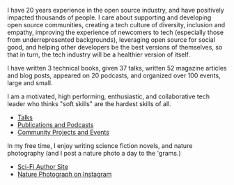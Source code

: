 I have 20 years experience in the open source industry, and have positively impacted thousands of people. I care about supporting and developing open source communities, creating a tech culture of diversity, inclusion and empathy, improving the experience of newcomers to tech (especially those from underrepresented backgrounds), leveraging open source for social good, and helping other developers be the best versions of themselves, so that in turn, the tech industry will be a healthier version of itself.  

I have written 3 technical books, given 37 talks, written 52 magazine articles and blog posts, appeared on 20 podcasts, and organized over 100 events, large and small. 

I am a motivated, high performing, enthusiastic, and collaborative tech leader who thinks "soft skills" are the hardest skills of all.

- [Talks](https://github.com/ElizabethN/about_me/blob/master/talks.md)
- [Publications and Podcasts](https://github.com/ElizabethN/about_me/blob/master/pubs_and_podcasts.md)
- [Community Projects and Events](https://github.com/ElizabethN/about_me/blob/master/community_projects.md)

In my free time, I enjoy writing science fiction novels, and nature photography (and I post a nature photo a day to the 'grams.)
- [Sci-Fi Author Site](http://elizabeth-barron.com/)
- [Nature Photograph on Instagram](https://www.instagram.com/elizabethnphoto/)
